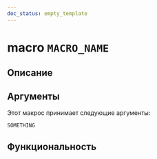 ```yaml
---
doc_status: empty_template
---
```


# macro `MACRO_NAME`

## Описание



## Аргументы

Этот макрос принимает следующие аргументы:
```sql
SOMETHING
```
## Функциональность





